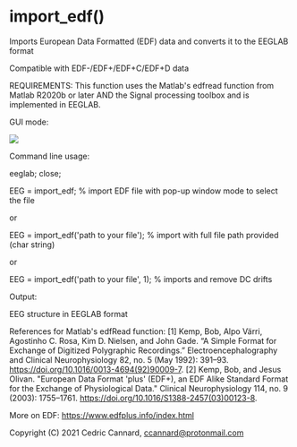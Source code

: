 # import_edf()

Imports European Data Formatted (EDF) data and converts it to the EEGLAB format

Compatible with EDF-/EDF+/EDF+C/EDF+D data

REQUIREMENTS: This function uses the Matlab's edfread function from Matlab R2020b or later AND the Signal processing toolbox
and is implemented in EEGLAB.

GUI mode: 

![](https://github.com/amisepa/import_edf/blob/main/plugin_illustration.png)

Command line usage:

   eeglab; close; 
   
   EEG = import_edf;            % import EDF file with pop-up window mode to select the file
   
   or 
   
   EEG = import_edf('path to your file');            % import with full file path provided (char string)

   or
   
   EEG = import_edf('path to your file', 1);        % imports and remove DC drifts
   
Output: 

   EEG structure in EEGLAB format


References for Matlab's edfRead function:
[1] Kemp, Bob, Alpo Värri, Agostinho C. Rosa, Kim D. Nielsen, and John Gade. “A Simple Format for Exchange of Digitized Polygraphic Recordings.” Electroencephalography and Clinical Neurophysiology 82, no. 5 (May 1992): 391–93. https://doi.org/10.1016/0013-4694(92)90009-7.
[2] Kemp, Bob, and Jesus Olivan. "European Data Format 'plus' (EDF+), an EDF Alike Standard Format for the Exchange of Physiological Data." Clinical Neurophysiology 114, no. 9 (2003): 1755–1761. https://doi.org/10.1016/S1388-2457(03)00123-8.

More on EDF: https://www.edfplus.info/index.html

Copyright (C) 2021 Cedric Cannard, ccannard@protonmail.com
